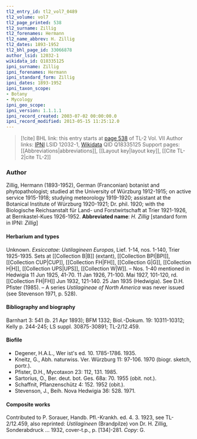 ```yaml
---
tl2_entry_id: tl2_vol7_0489
tl2_volume: vol7
tl2_page_printed: 538
tl2_surname: Zillig
tl2_forenames: Hermann
tl2_name_abbrev: H. Zillig
tl2_dates: 1893-1952
tl2_bhl_page_id: 33066878
author_lsid: 12032-1
wikidata_id: Q18335125
ipni_surname: Zillig
ipni_forenames: Hermann
ipni_standard_form: Zillig
ipni_dates: 1893-1952
ipni_taxon_scope: 
- Botany
- Mycology
ipni_geo_scope: 
ipni_version: 1.1.1.1
ipni_record_created: 2003-07-02 00:00:00.0
ipni_record_modified: 2013-05-15 11:25:12.0
---
```


> [!cite] BHL link: this entry starts at [page 538](https://www.biodiversitylibrary.org/page/33066878) of TL-2 Vol. VII
> Author links: [IPNI](https://www.ipni.org/a/12032-1) LSID 12032-1, [Wikidata](https://www.wikidata.org/wiki/Q18335125) QID Q18335125
> Support pages: [[Abbreviations|abbreviations]], [[Layout key|layout key]], [[Cite TL-2|cite TL-2]]

### Author

Zillig, Hermann (1893-1952), German (Franconian) botanist and phytopathologist; studied at the University of Würzburg 1912-1915; on active service 1915-1918; studying meteorology 1919-1920; assistant at the Botanical Institute of Würzburg 1920-1921; Dr. phil. 1920; with the Biologische Reichsanstalt für Land- und Forstwirtschaft at Trier 1921-1926, at Bernkastel-Kues 1926-1952. 
**Abbreviated name**: *H. Zillig* \[standard form in IPNI: *Zillig*\]

#### Herbarium and types

Unknown.
*Exsiccatae*: *Ustilagineen Europas*, Lief. 1-14, nos. 1-140, Trier 1925-1935. Sets at [[Collection B|B]] (extant), [[Collection BPI|BPI]], [[Collection CUP|CUP]], [[Collection FH|FH]], [[Collection G|G]], [[Collection H|H]], [[Collection UPS|UPS]], [[Collection W|W]]. – Nos. 1-40 mentioned in Hedwigia 11 Jun 1925, 41-70. 11 Jan 1926, 71-100. Mai 1927, 101-120, rd. [[Collection FH|FH]] Jun 1932, 121-140. 25 Jan 1935 (Hedwigia). See D.H. Pfister (1985). – A series *Ustilagineae of North America* was never issued (see Stevenson 1971, p. 528).

#### Bibliography and biography

Barnhart 3: 541 (b. 21 Apr 1893); BFM 1332; Biol.-Dokum. 19: 10311-10312; Kelly p. 244-245; LS suppl. 30875-30891; TL-2/12.459.

#### Biofile

- Degener, H.A.L., Wer ist's ed. 10. 1785-1786. 1935.
- Kneitz, G., Abh. naturwiss. Ver. Würzburg 11: 97-106. 1970 (biogr. sketch, portr.).
- Pfister, D.H., Mycotaxon 23: 112, 131. 1985.
- Sartorius, O., Ber. deut. bot. Ges. 68a: 70. 1955 (obit. not.).
- Schaffnit, Pflanzenschütz 4: 152. 1952 (obit.).
- Stevenson, J., Beih. Nova Hedwigia 36: 528. 1971.

#### Composite works

Contributed to P. Sorauer, Handb. Pfl.-Krankh. ed. 4. 3. 1923, see TL-2/12.459, also reprinted: *Ustilagineen* (Brandpilze) von Dr. H. Zillig, Sonderabdruck ... 1932, cover-t.p., p. \[134\]-281. *Copy*: G.

